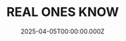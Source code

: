 ---
date: 2025-04-05T00:00:00.000Z
description: A landscape painting modified into a collage by @aaronehankins 
draft: false
icon: 2025-04-05-real-ones-know.webp
language: en
title: REAL ONES KNOW
link: https://www.instagram.com/p/DICN4K5SsMG/?img_index=2
alt: A photo of the artwork in an ornamental frame and resting on a black cutting mat. 

---